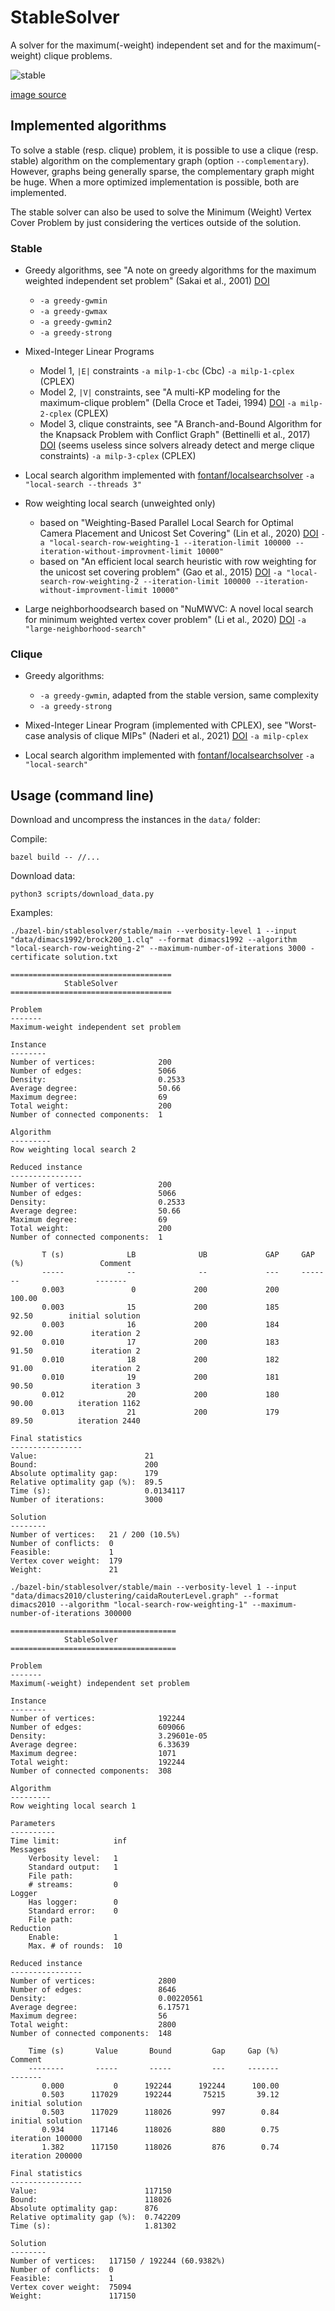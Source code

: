 # StableSolver

A solver for the maximum(-weight) independent set and for the maximum(-weight) clique problems.

![stable](stable.png?raw=true "stable")

[image source](https://commons.wikimedia.org/wiki/File:Independent_set_graph.svg)

## Implemented algorithms

To solve a stable (resp. clique) problem, it is possible to use a clique (resp. stable) algorithm on the complementary graph (option `--complementary`). However, graphs being generally sparse, the complementary graph might be huge. When a more optimized implementation is possible, both are implemented.

The stable solver can also be used to solve the Minimum (Weight) Vertex Cover Problem by just considering the vertices outside of the solution.

### Stable

- Greedy algorithms, see "A note on greedy algorithms for the maximum weighted independent set problem" (Sakai et al., 2001) [DOI](https://doi.org/10.1016/S0166-218X(02)00205-6)
  - `-a greedy-gwmin`
  - `-a greedy-gwmax`
  - `-a greedy-gwmin2`
  - `-a greedy-strong`

- Mixed-Integer Linear Programs
  - Model 1, `|E|` constraints  `-a milp-1-cbc` (Cbc) `-a milp-1-cplex` (CPLEX)
  - Model 2, `|V|` constraints, see "A multi-KP modeling for the maximum-clique problem" (Della Croce et Tadei, 1994) [DOI](https://doi.org/10.1016/0377-2217(94)90252-6) `-a milp-2-cplex` (CPLEX)
  - Model 3, clique constraints, see "A Branch-and-Bound Algorithm for the Knapsack Problem with Conflict Graph" (Bettinelli et al., 2017) [DOI](https://doi.org/10.1287/ijoc.2016.0742) (seems useless since solvers already detect and merge clique constraints) `-a milp-3-cplex` (CPLEX)

- Local search algorithm implemented with [fontanf/localsearchsolver](https://github.com/fontanf/localsearchsolver) `-a "local-search --threads 3"`

- Row weighting local search (unweighted only)
  - based on "Weighting-Based Parallel Local Search for Optimal Camera Placement and Unicost Set Covering" (Lin et al., 2020) [DOI](https://doi.org/10.1145/3377929.3398184) `-a "local-search-row-weighting-1 --iteration-limit 100000 --iteration-without-improvment-limit 10000"`
  - based on "An efficient local search heuristic with row weighting for the unicost set covering problem" (Gao et al., 2015) [DOI](https://doi.org/10.1016/j.ejor.2015.05.038) `-a "local-search-row-weighting-2 --iteration-limit 100000 --iteration-without-improvment-limit 10000"`

- Large neighborhoodsearch based on "NuMWVC: A novel local search for minimum weighted vertex cover problem" (Li et al., 2020) [DOI](https://doi.org/10.1080/01605682.2019.1621218) `-a "large-neighborhood-search"`

### Clique

- Greedy algorithms:
  - `-a greedy-gwmin`, adapted from the stable version, same complexity
  - `-a greedy-strong`

- Mixed-Integer Linear Program (implemented with CPLEX), see "Worst-case analysis of clique MIPs" (Naderi et al., 2021) [DOI](https://doi.org/10.1007/s10107-021-01706-2) `-a milp-cplex`

- Local search algorithm implemented with [fontanf/localsearchsolver](https://github.com/fontanf/localsearchsolver) `-a "local-search"`

## Usage (command line)

Download and uncompress the instances in the `data/` folder:


Compile:
```shell
bazel build -- //...
```

Download data:
```shell
python3 scripts/download_data.py
```

Examples:

```shell
./bazel-bin/stablesolver/stable/main --verbosity-level 1 --input "data/dimacs1992/brock200_1.clq" --format dimacs1992 --algorithm "local-search-row-weighting-2" --maximum-number-of-iterations 3000 -certificate solution.txt
```
```
====================================
            StableSolver            
====================================

Problem
-------
Maximum-weight independent set problem

Instance
--------
Number of vertices:              200
Number of edges:                 5066
Density:                         0.2533
Average degree:                  50.66
Maximum degree:                  69
Total weight:                    200
Number of connected components:  1

Algorithm
---------
Row weighting local search 2

Reduced instance
----------------
Number of vertices:              200
Number of edges:                 5066
Density:                         0.2533
Average degree:                  50.66
Maximum degree:                  69
Total weight:                    200
Number of connected components:  1

       T (s)              LB              UB             GAP     GAP (%)                 Comment
       -----              --              --             ---     -------                 -------
       0.003               0             200             200      100.00                        
       0.003              15             200             185       92.50        initial solution
       0.003              16             200             184       92.00             iteration 2
       0.010              17             200             183       91.50             iteration 2
       0.010              18             200             182       91.00             iteration 2
       0.010              19             200             181       90.50             iteration 3
       0.012              20             200             180       90.00          iteration 1162
       0.013              21             200             179       89.50          iteration 2440

Final statistics
----------------
Value:                        21
Bound:                        200
Absolute optimality gap:      179
Relative optimality gap (%):  89.5
Time (s):                     0.0134117
Number of iterations:         3000

Solution
--------
Number of vertices:   21 / 200 (10.5%)
Number of conflicts:  0
Feasible:             1
Vertex cover weight:  179
Weight:               21
```

```shell
./bazel-bin/stablesolver/stable/main --verbosity-level 1 --input "data/dimacs2010/clustering/caidaRouterLevel.graph" --format dimacs2010 --algorithm "local-search-row-weighting-1" --maximum-number-of-iterations 300000
```
```
=====================================
            StableSolver            
=====================================

Problem
-------
Maximum(-weight) independent set problem

Instance
--------
Number of vertices:              192244
Number of edges:                 609066
Density:                         3.29601e-05
Average degree:                  6.33639
Maximum degree:                  1071
Total weight:                    192244
Number of connected components:  308

Algorithm
---------
Row weighting local search 1

Parameters
----------
Time limit:            inf
Messages
    Verbosity level:   1
    Standard output:   1
    File path:         
    # streams:         0
Logger
    Has logger:        0
    Standard error:    0
    File path:         
Reduction
    Enable:            1
    Max. # of rounds:  10

Reduced instance
----------------
Number of vertices:              2800
Number of edges:                 8646
Density:                         0.00220561
Average degree:                  6.17571
Maximum degree:                  56
Total weight:                    2800
Number of connected components:  148

    Time (s)       Value       Bound         Gap     Gap (%)                 Comment
    --------       -----       -----         ---     -------                 -------
       0.000           0      192244      192244      100.00                        
       0.503      117029      192244       75215       39.12        initial solution
       0.503      117029      118026         997        0.84        initial solution
       0.934      117146      118026         880        0.75        iteration 100000
       1.382      117150      118026         876        0.74        iteration 200000

Final statistics
----------------
Value:                        117150
Bound:                        118026
Absolute optimality gap:      876
Relative optimality gap (%):  0.742209
Time (s):                     1.81302

Solution
--------
Number of vertices:   117150 / 192244 (60.9382%)
Number of conflicts:  0
Feasible:             1
Vertex cover weight:  75094
Weight:               117150
```
